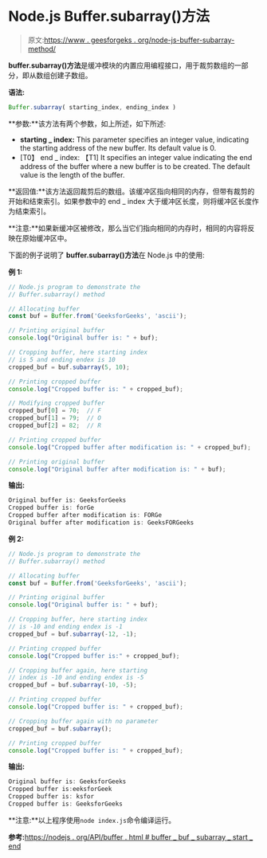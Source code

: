 # Node.js Buffer.subarray()方法

> 原文:[https://www . geesforgeks . org/node-js-buffer-subarray-method/](https://www.geeksforgeeks.org/node-js-buffer-subarray-method/)

**buffer.subarray()方法**是缓冲模块的内置应用编程接口，用于裁剪数组的一部分，即从数组创建子数组。

**语法:**

```js
Buffer.subarray( starting_index, ending_index )
```

**参数:**该方法有两个参数，如上所述，如下所述:

*   **starting _ index:** This parameter specifies an integer value, indicating the starting address of the new buffer. Its default value is 0.
*   [T0】 end _ index: 【T1] It specifies an integer value indicating the end address of the buffer where a new buffer is to be created. The default value is the length of the buffer.

**返回值:**该方法返回裁剪后的数组。该缓冲区指向相同的内存，但带有裁剪的开始和结束索引。如果参数中的 end _ index 大于缓冲区长度，则将缓冲区长度作为结束索引。

**注意:**如果新缓冲区被修改，那么当它们指向相同的内存时，相同的内容将反映在原始缓冲区中。

下面的例子说明了 **buffer.subarray()方法**在 Node.js 中的使用:

**例 1:**

```js
// Node.js program to demonstrate the   
// Buffer.subarray() method

// Allocating buffer 
const buf = Buffer.from('GeeksforGeeks', 'ascii');

// Printing original buffer
console.log("Original buffer is: " + buf);

// Cropping buffer, here starting index
// is 5 and ending endex is 10
cropped_buf = buf.subarray(5, 10);

// Printing cropped buffer
console.log("Cropped buffer is: " + cropped_buf);

// Modifying cropped buffer
cropped_buf[0] = 70;  // F
cropped_buf[1] = 79;  // O
cropped_buf[2] = 82;  // R

// Printing cropped buffer
console.log("Cropped buffer after modification is: " + cropped_buf);

// Printing original buffer
console.log("Original buffer after modification is: " + buf);
```

**输出:**

```js
Original buffer is: GeeksforGeeks
Cropped buffer is: forGe
Cropped buffer after modification is: FORGe
Original buffer after modification is: GeeksFORGeeks

```

**例 2:**

```js
// Node.js program to demonstrate the   
// Buffer.subarray() method

// Allocating buffer 
const buf = Buffer.from('GeeksforGeeks', 'ascii');

// Printing original buffer
console.log("Original buffer is: " + buf);

// Cropping buffer, here starting index
// is -10 and ending endex is -1
cropped_buf = buf.subarray(-12, -1);

// Printing cropped buffer
console.log("Cropped buffer is:" + cropped_buf);

// Cropping buffer again, here starting
// index is -10 and ending endex is -5
cropped_buf = buf.subarray(-10, -5);

// Printing cropped buffer
console.log("Cropped buffer is: " + cropped_buf);

// Cropping buffer again with no parameter
cropped_buf = buf.subarray();

// Printing cropped buffer
console.log("Cropped buffer is: " + cropped_buf);
```

**输出:**

```js
Original buffer is: GeeksforGeeks
Cropped buffer is:eeksforGeek
Cropped buffer is: ksfor
Cropped buffer is: GeeksforGeeks

```

**注意:**以上程序使用`node index.js`命令编译运行。

**参考:**[https://nodejs . org/API/buffer . html # buffer _ buf _ subarray _ start _ end](https://nodejs.org/api/buffer.html#buffer_buf_subarray_start_end)